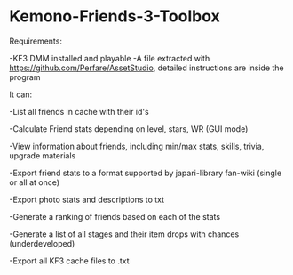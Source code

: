 # Kemono-Friends-3-Toolbox
Requirements:

-KF3 DMM installed and playable
-A file extracted with https://github.com/Perfare/AssetStudio, detailed instructions are inside the program

It can:

-List all friends in cache with their id's

-Calculate Friend stats depending on level, stars, WR (GUI mode)

-View information about friends, including min/max stats, skills, trivia, upgrade materials

-Export friend stats to a format supported by japari-library fan-wiki (single or all at once)

-Export photo stats and descriptions to txt

-Generate a ranking of friends based on each of the stats

-Generate a list of all stages and their item drops with chances (underdeveloped)

-Export all KF3 cache files to .txt
